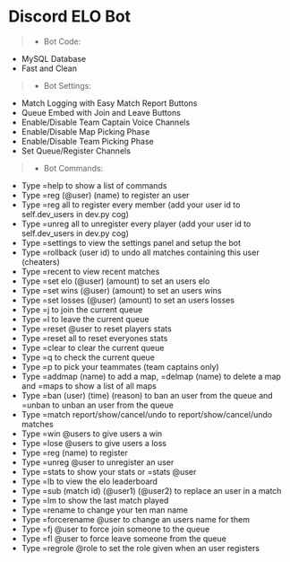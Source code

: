 # Discord ELO Bot
> - Bot Code:
- MySQL Database
- Fast and Clean

> - Bot Settings:
- Match Logging with Easy Match Report Buttons
- Queue Embed with Join and Leave Buttons
- Enable/Disable Team Captain Voice Channels
- Enable/Disable Map Picking Phase
- Enable/Disable Team Picking Phase
- Set Queue/Register Channels


> - Bot Commands:
- Type =help to show a list of commands
- Type =reg (@user) (name) to register an user
- Type =reg all to register every member (add your user id to self.dev_users in dev.py cog)
- Type =unreg all to unregister every player (add your user id to self.dev_users in dev.py cog)
- Type =settings to view the settings panel and setup the bot
- Type =rollback (user id) to undo all matches containing this user (cheaters)
- Type =recent to view recent matches
- Type =set elo (@user) (amount) to set an users elo
- Type =set wins (@user) (amount) to set an users wins
- Type =set losses (@user) (amount) to set an users losses
- Type =j to join the current queue
- Type =l to leave the current queue
- Type =reset @user to reset players stats
- Type =reset all to reset everyones stats
- Type =clear to clear the current queue
- Type =q to check the current queue
- Type =p to pick your teammates (team captains only)
- Type =addmap (name) to add a map, =delmap (name) to delete a map and =maps to show a list of all maps
- Type =ban (user) (time) (reason) to ban an user from the queue and =unban to unban an user from the queue
- Type =match report/show/cancel/undo to report/show/cancel/undo matches
- Type =win @users to give users a win
- Type =lose @users to give users a loss
- Type =reg (name) to register
- Type =unreg @user to unregister an user
- Type =stats to show your stats or =stats @user
- Type =lb to view the elo leaderboard
- Type =sub (match id) (@user1) (@user2) to replace an user in a match
- Type =lm to show the last match played
- Type =rename to change your ten man name
- Type =forcerename @user to change an users name for them
- Type =fj @user to force join someone to the queue
- Type =fl @user to force leave someone from the queue
- Type =regrole @role to set the role given when an user registers 
